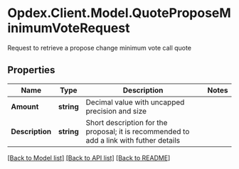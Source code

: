 # Opdex.Client.Model.QuoteProposeMinimumVoteRequest
Request to retrieve a propose change minimum vote call quote

## Properties

Name | Type | Description | Notes
------------ | ------------- | ------------- | -------------
**Amount** | **string** | Decimal value with uncapped precision and size | 
**Description** | **string** | Short description for the proposal; it is recommended to add a link with futher details | 

[[Back to Model list]](../README.md#documentation-for-models) [[Back to API list]](../README.md#documentation-for-api-endpoints) [[Back to README]](../README.md)

